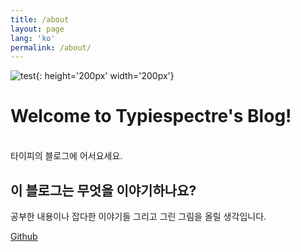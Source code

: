 ```yaml
---
title: /about
layout: page
lang: 'ko'
permalink: /about/
---
```


![test](https://typiespectre.github.io/images/test.png){: height='200px' width='200px'}

# Welcome to Typiespectre's Blog!
<br />타이피의 블로그에 어서요세요.

## 이 블로그는 무엇을 이야기하나요?
공부한 내용이나 잡다한 이야기들 그리고 그린 그림을 올릴 생각입니다.    

[Github](https://github.com/Typiespectre)
